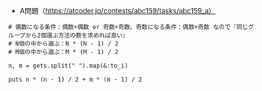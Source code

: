 - A問題（https://atcoder.jp/contests/abc159/tasks/abc159_a）

```
# 偶数になる条件：偶数+偶数 or 奇数+奇数。奇数になる条件：偶数+奇数 なので『同じグループから2個選ぶ方法の数を求めれば良い』
# N個の中から選ぶ：N * (N - 1) / 2
# M個の中から選ぶ：M * (M - 1) / 2

n, m = gets.split(" ").map(&:to_i)

puts n * (n - 1) / 2 + m * (m - 1) / 2
```
